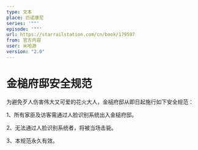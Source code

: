 ```yaml
---
type: 文本
place: 匹诺康尼
series: '""'
episode: '""'
url: https://starrailstation.com/cn/book/179597
from: 官方内容
user: 米哈游
version: "2.0"
---
```


# 金槌府邸安全规范
为避免歹人伤害伟大又可爱的花火大人，金槌府邸从即日起施行如下安全规范：  

1、所有家臣及访客需通过人脸识别系统出入金槌府邸。  

2、无法通过人脸识别系统者，将被当场击毙。  

3、本规范永久有效。
